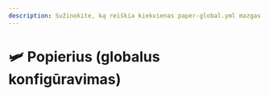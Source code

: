 ```yaml
---
description: Sužinokite, ką reiškia kiekvienas paper-global.yml mazgas.
---
```


# 🛩️ Popierius (globalus konfigūravimas)
